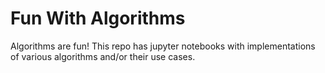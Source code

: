 # Fun With Algorithms

Algorithms are fun! This repo has jupyter notebooks with implementations of various algorithms and/or their use cases.
